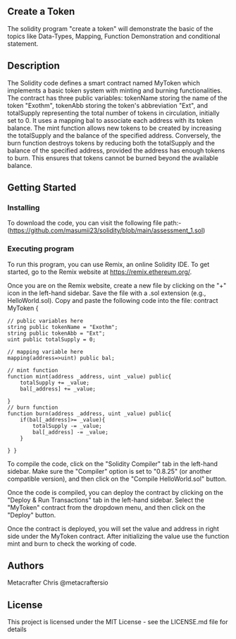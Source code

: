## Create a Token

The solidity program "create a token" will demonstrate the basic of the topics like Data-Types, Mapping, Function Demonstration and conditional statement.

## Description

The Solidity code defines a smart contract named MyToken which implements a basic token system with minting and burning functionalities. The contract has three public variables: tokenName storing the name of the token "Exothm", tokenAbb storing the token's abbreviation "Ext", and totalSupply representing the total number of tokens in circulation, initially set to 0. It uses a mapping bal to associate each address with its token balance. The mint function allows new tokens to be created by increasing the totalSupply and the balance of the specified address. Conversely, the burn function destroys tokens by reducing both the totalSupply and the balance of the specified address, provided the address has enough tokens to burn. This ensures that tokens cannot be burned beyond the available balance.

## Getting Started

### Installing

To download the code, you can visit the following file path:- (https://github.com/masumii23/solidity/blob/main/assessment_1.sol)

### Executing program

To run this program, you can use Remix, an online Solidity IDE. To get started, go to the Remix website at https://remix.ethereum.org/.

Once you are on the Remix website, create a new file by clicking on the "+" icon in the left-hand sidebar. Save the file with a .sol extension (e.g., HelloWorld.sol). Copy and paste the following code into the file:
contract MyToken {

    // public variables here
    string public tokenName = "Exothm";
    string public tokenAbb = "Ext";
    uint public totalSupply = 0;

    // mapping variable here
    mapping(address=>uint) public bal;

    // mint function
    function mint(address _address, uint _value) public{
        totalSupply += _value;
        bal[_address] += _value;

    }
    // burn function
    function burn(address _address, uint _value) public{
        if(bal[_address]>= _value){
            totalSupply -= _value;
            bal[_address] -= _value;
        } 

    } }


To compile the code, click on the "Solidity Compiler" tab in the left-hand sidebar. Make sure the "Compiler" option is set to "0.8.25" (or another compatible version), and then click on the "Compile HelloWorld.sol" button.

Once the code is compiled, you can deploy the contract by clicking on the "Deploy & Run Transactions" tab in the left-hand sidebar. Select the "MyToken" contract from the dropdown menu, and then click on the "Deploy" button.

Once the contract is deployed, you will set the value and address in right side under the MyToken contract. After initializing the value use the function mint and burn to check the working of code.


## Authors


Metacrafter Chris
@metacraftersio


## License

This project is licensed under the MIT License - see the LICENSE.md file for details
